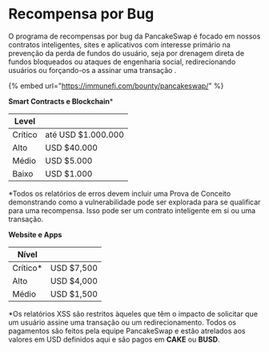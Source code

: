 # Recompensa por Bug

O programa de recompensas por bug da PancakeSwap é focado em nossos contratos inteligentes, sites e aplicativos com interesse primário na prevenção da perda de fundos do usuário, seja por drenagem direta de fundos bloqueados ou ataques de engenharia social, redirecionando usuários ou forçando-os a assinar uma transação .

{% embed url="https://immunefi.com/bounty/pancakeswap/" %}

**Smart Contracts e Blockchain**\*

| Level   |                    |
| ------- | ------------------ |
| Crítico | até USD $1.000.000 |
| Alto    | USD $40.000        |
| Médio   | USD $5.000         |
| Baixo   | USD $1.000         |

\*Todos os relatórios de erros devem incluir uma Prova de Conceito demonstrando como a vulnerabilidade pode ser explorada para se qualificar para uma recompensa. Isso pode ser um contrato inteligente em si ou uma transação.

**Website e Apps**

| Nível     |            |
| --------- | ---------- |
| Crítico\* | USD $7,500 |
| Alto      | USD $4,000 |
| Médio     | USD $1,500 |

\*Os relatórios XSS são restritos àqueles que têm o impacto de solicitar que um usuário assine uma transação ou um redirecionamento. Todos os pagamentos são feitos pela equipe PancakeSwap e estão atrelados aos valores em USD definidos aqui e são pagos em **CAKE** ou **BUSD**.
